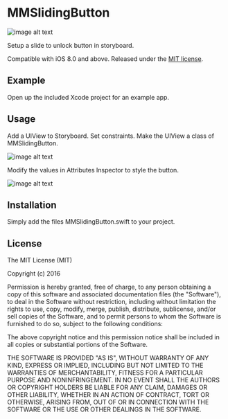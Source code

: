 # MMSlidingButton

![image alt text](http://thirdgene.com/mmtools/mmslidingbutton/screens/example.gif)

Setup a slide to unlock button in storyboard.

Compatible with iOS 8.0 and above. Released under the [MIT license](LICENSE).

## Example

Open up the included Xcode project for an example app.

## Usage

Add a UIView to Storyboard. Set constraints. Make the UIView a class of MMSlidingButton.

![image alt text](http://thirdgene.com/mmtools/mmslidingbutton/screens/1.png)

Modify the values in Attributes Inspector to style the button.

![image alt text](http://thirdgene.com/mmtools/mmslidingbutton/screens/2.png)

## Installation

Simply add the files MMSlidingButton.swift to your project.

## License

The MIT License (MIT)

Copyright (c) 2016 

Permission is hereby granted, free of charge, to any person obtaining a copy
of this software and associated documentation files (the "Software"), to deal
in the Software without restriction, including without limitation the rights
to use, copy, modify, merge, publish, distribute, sublicense, and/or sell
copies of the Software, and to permit persons to whom the Software is
furnished to do so, subject to the following conditions:

The above copyright notice and this permission notice shall be included in all
copies or substantial portions of the Software.

THE SOFTWARE IS PROVIDED "AS IS", WITHOUT WARRANTY OF ANY KIND, EXPRESS OR
IMPLIED, INCLUDING BUT NOT LIMITED TO THE WARRANTIES OF MERCHANTABILITY,
FITNESS FOR A PARTICULAR PURPOSE AND NONINFRINGEMENT. IN NO EVENT SHALL THE
AUTHORS OR COPYRIGHT HOLDERS BE LIABLE FOR ANY CLAIM, DAMAGES OR OTHER
LIABILITY, WHETHER IN AN ACTION OF CONTRACT, TORT OR OTHERWISE, ARISING FROM,
OUT OF OR IN CONNECTION WITH THE SOFTWARE OR THE USE OR OTHER DEALINGS IN THE
SOFTWARE.

